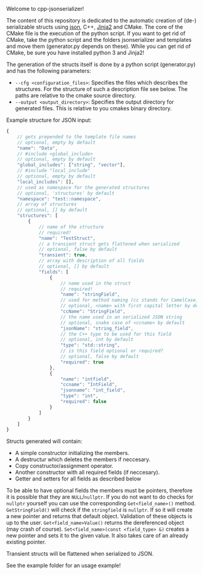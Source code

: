 Welcome to cpp-jsonserializer!

The content of this repository is dedicated to the automatic creation of (de-) serializable structs using [json](https://github.com/nlohmann/json/), C++, [Jinja2](https://github.com/pallets/jinja) and CMake. 
The core of the CMake file is the execution of the python script. If you want to get rid of CMake, take the python script and the folders jsonserializer and templates and move them (generator.py depends on these).
While you can get rid of CMake, be sure you have installed python 3 and Jinja2!

The generation of the structs itself is done by a python script (generator.py) and has the following parameters:
- `--cfg <configuration_files>`: Specifies the files which describes the structures. For the structure of such a description file see below. The paths are relative to the cmake source directory.
- `--output <output_directory>`: Specifies the output directory for generated files. This is relative to you cmakes binary directory.

Example structure for JSON input:
```javascript
{
    // gets prepended to the template file names
    // optional, empty by default
    "name": "Data", 
    // #include <global_include>
    // optional, empty by default
    "global_includes": ["string", "vector"], 
    // #include "local_include"
    // optional, empty by default
    "local_includes": [], 
    // used as namespace for the generated structures 
    // optional, 'structures' by default
    "namespace": "test::namespace",
    // array of structures
    // optional, [] by default
    "structures": [
        {
            // name of the structure
            // required!
            "name": "TestStruct",
            // a transient struct gets flattened when serialized
            // optional, false by default
            "transient": true,
            // array with description of all fields
            // optional, [] by default
            "fields": [
                {
                    // name used in the struct
                    // required!
                    "name": "stringField",
                    // used for method naming (cc stands for CamelCase)
                    // optional, <name> with first capital letter by default
                    "ccName": "StringField",
                    // the name used in an serialized JSON string
                    // optional, snake case of <ccname> by default
                    "jsonName": "string_field",
                    // the C++ type to be used for this field
                    // optional, int by default
                    "type": "std::string",
                    // is this field optional or required?
                    // optional, false by default
                    "required": true
                },
                {
                    "name": "intfield",
                    "ccname": "IntField",
                    "jsonname": "int_field",
                    "type": "int",
                    "required": false
                }
            ]
        }
    ]
}
```


Structs generated will contain:
- A simple constructor initializing the members.
- A destructur which deletes the members if neccesary.
- Copy constructor/assignment operator.
- Another constructor with all required fields (if neccesary).
- Getter and setters for all fields as described below

To be able to have optional fields the members must be pointers, therefore it is possible that they are `NULL`/`nullptr`. 
If you do not want to do checks for `nullptr` yourself you can use the corresponding `Get<field_name>()` method.
`GetStringField()` will check if the `stringfield` is `nullptr`. If so it will create a new pointer and returns that default object. Validation of these objects is up to the user.
`Get<field_name>Value()` returns the dereferenced object (may crash of course).
`Set<field_name>(const <field_type> &)` creates a new pointer and sets it to the given value. It also takes care of an already existing pointer.

Transient structs will be flattened when serialized to JSON.

See the example folder for an usage example!
